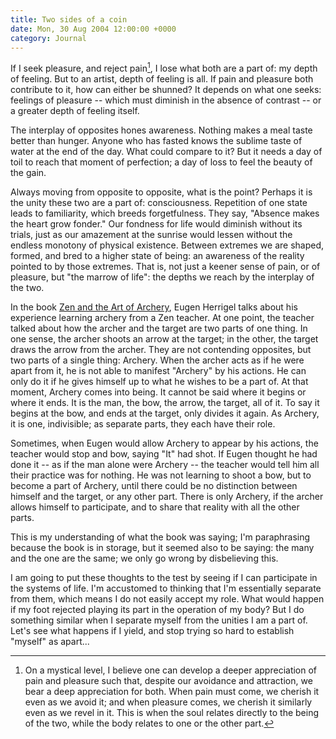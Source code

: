 ```yaml
---
title: Two sides of a coin
date: Mon, 30 Aug 2004 12:00:00 +0000
category: Journal
---
```


If I seek pleasure, and reject pain[^1], I lose what both are a part of:
my depth of feeling.  But to an artist, depth of feeling is all.  If
pain and pleasure both contribute to it, how can either be shunned?  It
depends on what one seeks: feelings of pleasure -- which must diminish
in the absence of contrast -- or a greater depth of feeling itself.

The interplay of opposites hones awareness.  Nothing makes a meal taste
better than hunger.  Anyone who has fasted knows the sublime taste of
water at the end of the day.  What could compare to it?  But it needs a
day of toil to reach that moment of perfection; a day of loss to feel
the beauty of the gain.

Always moving from opposite to opposite, what is the point?  Perhaps it
is the unity these two are a part of: consciousness.  Repetition of one
state leads to familiarity, which breeds forgetfulness.  They say,
"Absence makes the heart grow fonder."  Our fondness for life would
diminish without its trials, just as our amazement at the sunrise would
lessen without the endless monotony of physical existence.  Between
extremes we are shaped, formed, and bred to a higher state of being: an
awareness of the reality pointed to by those extremes.  That is, not
just a keener sense of pain, or of pleasure, but "the marrow of life":
the depths we reach by the interplay of the two.

In the book [Zen and the Art of Archery](http://www.amazon.com/exec/obidos/ASIN/0375705090/qid=1093865667/sr=ka-1/ref=pd_ka_1/103-4931256-0387027), Eugen Herrigel talks about his
experience learning archery from a Zen teacher.  At one point, the
teacher talked about how the archer and the target are two parts of one
thing.  In one sense, the archer shoots an arrow at the target; in the
other, the target draws the arrow from the archer.  They are not
contending opposites, but two parts of a single thing: Archery.  When
the archer acts as if he were apart from it, he is not able to manifest
"Archery" by his actions.  He can only do it if he gives himself up to
what he wishes to be a part of.  At that moment, Archery comes into
being.  It cannot be said where it begins or where it ends.  It is the
man, the bow, the arrow, the target, all of it.  To say it begins at the
bow, and ends at the target, only divides it again.  As Archery, it is
one, indivisible; as separate parts, they each have their role.

Sometimes, when Eugen would allow Archery to appear by his actions, the
teacher would stop and bow, saying "It" had shot.  If Eugen thought he
had done it -- as if the man alone were Archery -- the teacher would
tell him all their practice was for nothing.  He was not learning to
shoot a bow, but to become a part of Archery, until there could be no
distinction between himself and the target, or any other part.  There is
only Archery, if the archer allows himself to participate, and to share
that reality with all the other parts.

This is my understanding of what the book was saying; I'm paraphrasing
because the book is in storage, but it seemed also to be saying: the
many and the one are the same; we only go wrong by disbelieving this.

I am going to put these thoughts to the test by seeing if I can
participate in the systems of life.  I'm accustomed to thinking that I'm
essentially separate from them, which means I do not easily accept my
role.  What would happen if my foot rejected playing its part in the
operation of my body?  But I do something similar when I separate myself
from the unities I am a part of.  Let's see what happens if I yield, and
stop trying so hard to establish "myself" as apart...

[^1]:  On a mystical level, I believe one can develop a deeper appreciation
of pain and pleasure such that, despite our avoidance and
attraction, we bear a deep appreciation for both.  When pain must
come, we cherish it even as we avoid it; and when pleasure comes, we
cherish it similarly even as we revel in it.  This is when the soul
relates directly to the being of the two, while the body relates to
one or the other part.


